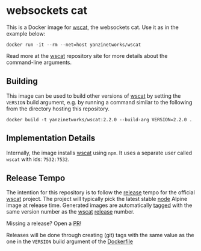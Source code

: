 # websockets cat

This is a Docker image for [wscat], the websockets cat. Use it as in the example
below:

```shell
docker run -it --rm --net=host yanzinetworks/wscat
```

Read more at the [wscat] repository site for more details about the command-line
arguments.

  [wscat]: https://github.com/websockets/wscat

## Building

This image can be used to build other versions of [wscat] by setting the
`VERSION` build argument, e.g. by running a command similar to the following
from the directory hosting this repository.

```shell
docker build -t yanzinetworks/wscat:2.2.0 --build-arg VERSION=2.2.0 .
```

## Implementation Details

Internally, the image installs [wscat] using `npm`. It uses a separate user
called `wscat` with ids: `7532:7532`.

## Release Tempo

The intention for this repository is to follow the [release] tempo for the
official [wscat] project. The project will typically pick the latest stable
[node] Alpine image at release time. Generated images are automatically
[tagged][tags] with the same version number as the [wscat] [release] number.

Missing a release? Open a [PR]!

Releases will be done through creating (git) tags with the same value as the one
in the `VERSION` build argument of the [Dockerfile]

  [release]: https://github.com/websockets/wscat/releases/
  [node]: https://hub.docker.com/_/node
  [tags]: https://hub.docker.com/r/yanzinetworks/wscat/tags
  [PR]: https://github.com/YanziNetworks/wscat/pulls
  [Dockerfile]: ./Dockerfile
